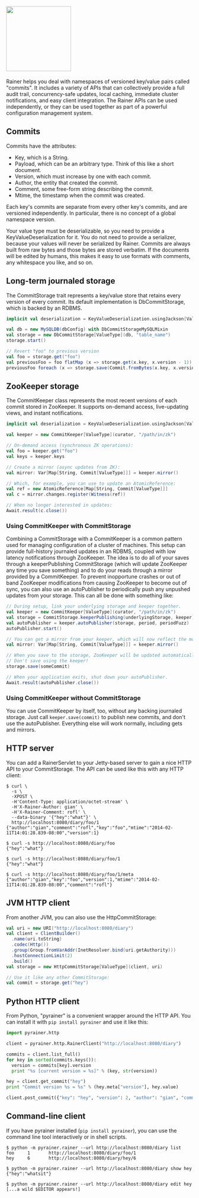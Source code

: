 # <img width="175" src="https://cloud.githubusercontent.com/assets/1214075/3219469/f5fdd28c-eff5-11e3-9914-2e86429dfe79.jpg" />

Rainer helps you deal with namespaces of versioned key/value pairs called "commits". It includes a variety of APIs
that can collectively provide a full audit trail, concurrency-safe updates, local caching, immediate cluster
notifications, and easy client integration. The Rainer APIs can be used independently, or they can be used together as
part of a powerful configuration management system.

## Commits

Commits have the attributes:

- Key, which is a String.
- Payload, which can be an arbitrary type. Think of this like a short document.
- Version, which must increase by one with each commit.
- Author, the entity that created the commit.
- Comment, some free-form string describing the commit.
- Mtime, the timestamp when the commit was created.

Each key's commits are separate from every other key's commits, and are versioned independently. In particular,
there is no concept of a global namespace version.

Your value type must be deserializable, so you need to provide a KeyValueDeserialization for it. You do not need to
provide a serializer, because your values will never be serialized by Rainer. Commits are always built from raw bytes
and those bytes are stored verbatim. If the documents will be edited by humans, this makes it easy to use formats
with comments, any whitespace you like, and so on.

## Long-term journaled storage

The CommitStorage trait represents a key/value store that retains every version of every commit. Its
default implementation is DbCommitStorage, which is backed by an RDBMS.

```scala
implicit val deserialization = KeyValueDeserialization.usingJackson[ValueType](objectMapper)

val db = new MySQLDB(dbConfig) with DbCommitStorageMySQLMixin
val storage = new DbCommitStorage[ValueType](db, "table_name")
storage.start()

// Revert "foo" to previous version
val foo = storage.get("foo")
val previousFoo = foo flatMap (x => storage.get(x.key, x.version - 1))
previousFoo foreach (x => storage.save(Commit.fromBytes(x.key, x.version + 2, x.payload, "me", "Reverting foo", DateTime.now))
```

## ZooKeeper storage

The CommitKeeper class represents the most recent versions of each commit stored in ZooKeeper. It supports
on-demand access, live-updating views, and instant notifications.

```scala
implicit val deserialization = KeyValueDeserialization.usingJackson[ValueType](objectMapper)

val keeper = new CommitKeeper[ValueType](curator, "/path/in/zk")

// On-demand access (synchronous ZK operations):
val foo = keeper.get("foo")
val keys = keeper.keys

// Create a mirror (async updates from ZK):
val mirror: Var[Map[String, Commit[ValueType]]] = keeper.mirror()

// Which, for example, you can use to update an AtomicReference:
val ref = new AtomicReference[Map[String, Commit[ValueType]]]
val c = mirror.changes.register(Witness(ref))

// When no longer interested in updates:
Await.result(c.close())
```

### Using CommitKeeper with CommitStorage

Combining a CommitStorage with a CommitKeeper is a common pattern used for managing configuration of a cluster of
machines. This setup can provide full-history journaled updates in an RDBMS, coupled with low latency notifications
through ZooKeeper. The idea is to do all of your saves through a keeperPublishing CommitStorage (which will update
ZooKeeper any time you save something) and to do your reads through a mirror provided by a CommitKeeper. To prevent
inopportune crashes or out of band ZooKeeper modifications from causing ZooKeeper to become out of sync, you can also
use an autoPublisher to periodically push any unpushed updates from your storage. This can all be done with something
like:

```scala
// During setup, link your underlying storage and keeper together.
val keeper = new CommitKeeper[ValueType](curator, "/path/in/zk")
val storage = CommitStorage.keeperPublishing(underlyingStorage, keeper)
val autoPublisher = keeper.autoPublisher(storage, period, periodFuzz)
autoPublisher.start()

// You can get a mirror from your keeper, which will now reflect the most recent commits from your storage.
val mirror: Var[Map[String, Commit[ValueType]]] = keeper.mirror()

// When you save to the storage, ZooKeeper will be updated automatically.
// Don't save using the keeper!
storage.save(someCommit)

// When your application exits, shut down your autoPublisher.
Await.result(autoPublisher.close())
```

### Using CommitKeeper without CommitStorage

You can use CommitKeeper by itself, too, without any backing journaled storage. Just call ```keeper.save(commit)``` to
publish new commits, and don't use the autoPublisher. Everything else will work normally, including gets and mirrors.

## HTTP server

You can add a RainerServlet to your Jetty-based server to gain a nice HTTP API to your CommitStorage. The API can
be used like this with any HTTP client:

```
$ curl \
  -s \
  -XPOST \
  -H'Content-Type: application/octet-stream' \
  -H'X-Rainer-Author: gian' \
  -H'X-Rainer-Comment: rofl' \
  --data-binary '{"hey":"what"}' \
  http://localhost:8080/diary/foo/1
{"author":"gian","comment":"rofl","key":"foo","mtime":"2014-02-11T14:01:28.839-08:00","version":1}

$ curl -s http://localhost:8080/diary/foo
{"hey":"what"}

$ curl -s http://localhost:8080/diary/foo/1
{"hey":"what"}

$ curl -s http://localhost:8080/diary/foo/1/meta
{"author":"gian","key":"foo","version":1,"mtime":"2014-02-11T14:01:28.839-08:00","comment":"rofl"}
```

## JVM HTTP client

From another JVM, you can also use the HttpCommitStorage:

```scala
val uri = new URI("http://localhost:8080/diary")
val client = ClientBuilder()
  .name(uri.toString)
  .codec(Http())
  .group(Group.fromVarAddr(InetResolver.bind(uri.getAuthority)))
  .hostConnectionLimit(2)
  .build()
val storage = new HttpCommitStorage[ValueType](client, uri)

// Use it like any other CommitStorage:
val commit = storage.get("hey")
```

## Python HTTP client

From Python, "pyrainer" is a convenient wrapper around the HTTP API. You can install it with ```pip install pyrainer```
and use it like this:

```python
import pyrainer.http

client = pyrainer.http.RainerClient("http://localhost:8080/diary")

commits = client.list_full()
for key in sorted(commits.keys()):
  version = commits[key].version
  print "%s [current version = %s]" % (key, str(version))

hey = client.get_commit("hey")
print "Commit version %s = %s" % (hey.meta["version"], hey.value)

client.post_commit({"key": "hey", "version": 2, "author": "gian", "comment": "rofl"}, "new value")
```

## Command-line client

If you have pyrainer installed (```pip install pyrainer```), you can use the command line tool interactively or in shell scripts.

```
$ python -m pyrainer.rainer --url http://localhost:8080/diary list
foo     1       http://localhost:8080/diary/foo/1
hey     6       http://localhost:8080/diary/hey/6

$ python -m pyrainer.rainer --url http://localhost:8080/diary show hey
{"hey":"whatsit"}

$ python -m pyrainer.rainer --url http://localhost:8080/diary edit hey
[...a wild $EDITOR appears!]
```

